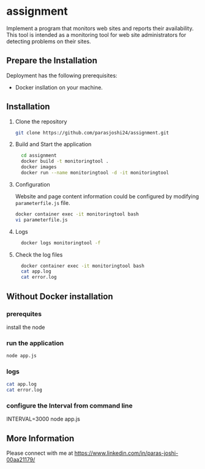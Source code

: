 # assignment
Implement a program that monitors web sites and reports their availability. This tool is intended as a monitoring tool for web site administrators for detecting problems on their sites.

## Prepare the Installation

Deployment has the following prerequisites:
* Docker insllation on your machine.

## Installation

 1. Clone the repository
    ```sh
    git clone https://github.com/parasjoshi24/assignment.git
    ```


 2. Build and Start the application  
     ```sh
       cd assignment
       docker build -t monitoringtool .
       docker images
       docker run --name monitoringtool -d -it monitoringtool

    ```   

 3. Configuration
 
    Website and page content information could be configured by modifying `parameterfile.js` file.

    ```sh
    docker container exec -it monitoringtool bash
    vi parameterfile.js
    ```

 4. Logs
    ```sh
      docker logs monitoringtool -f
    ```
 5. Check the log files
    ```sh
      docker container exec -it monitoringtool bash
      cat app.log
      cat error.log
    ```

## Without Docker installation

### prerequites

install the node 

### run the application
```sh
node app.js
```
### logs

```sh
cat app.log
cat error.log
```
### configure the Interval from command line

INTERVAL=3000 node app.js

## More Information

Please connect with me at https://www.linkedin.com/in/paras-joshi-00aa21179/